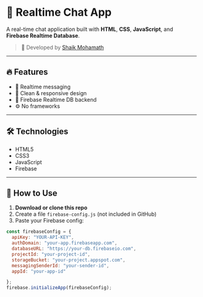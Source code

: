 # 💬 Realtime Chat App

A real-time chat application built with **HTML**, **CSS**, **JavaScript**, and **Firebase Realtime Database**.

> 🚀 Developed by [Shaik Mohamath](https://github.com/ShaikMohamath)

---

## 🔥 Features

- 🔁 Realtime messaging
- 🧼 Clean & responsive design
- 📡 Firebase Realtime DB backend
- ⚙️ No frameworks

---

## 🛠 Technologies

- HTML5
- CSS3
- JavaScript
- Firebase

---

## 🚀 How to Use

1. **Download or clone this repo**
2. Create a file `firebase-config.js` (not included in GitHub)
3. Paste your Firebase config:

```js
const firebaseConfig = {
  apiKey: "YOUR-API-KEY",
  authDomain: "your-app.firebaseapp.com",
  databaseURL: "https://your-db.firebaseio.com",
  projectId: "your-project-id",
  storageBucket: "your-project.appspot.com",
  messagingSenderId: "your-sender-id",
  appId: "your-app-id"

};
firebase.initializeApp(firebaseConfig);
